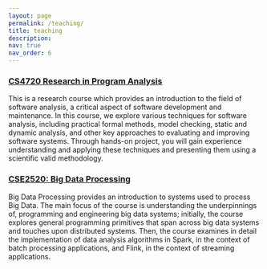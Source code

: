 ```yaml
---
layout: page
permalink: /teaching/
title: teaching
description: 
nav: true
nav_order: 6
---
```



### [CS4720 Research in Program Analysis](https://cs4720.github.io/)

This is a research course which provides an introduction to the field of software analysis, a critical aspect of software development and maintenance.  In this course, we explore various techniques for software analysis, including practical formal methods, model checking, static and dynamic analysis, and other key approaches to evaluating and improving software systems. Through hands-on project, you will gain experience understanding and applying these techniques and presenting them using a scientific valid methodology.



### [CSE2520: Big Data Processing](https://burcuku.github.io/cse2520-bigdata/)


Big Data Processing provides an introduction to systems used to process Big Data. The main focus of the course is understanding the underpinnings of, programming and engineering big data systems; initially, the course explores general programming primitives that span across big data systems and touches upon distributed systems. Then, the course examines in detail the implementation of data analysis algorithms in Spark, in the context of batch processing applications, and Flink, in the context of streaming applications.


